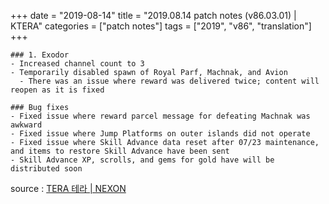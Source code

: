 +++
date = "2019-08-14"
title = "2019.08.14 patch notes (v86.03.01) | KTERA"
categories = ["patch notes"]
tags = ["2019", "v86", "translation"]
+++

```
### 1. Exodor
- Increased channel count to 3
- Temporarily disabled spawn of Royal Parf, Machnak, and Avion
  - There was an issue where reward was delivered twice; content will reopen as it is fixed

### Bug fixes
- Fixed issue where reward parcel message for defeating Machnak was awkward
- Fixed issue where Jump Platforms on outer islands did not operate
- Fixed issue where Skill Advance data reset after 07/23 maintenance, and items to restore Skill Advance have been sent
- Skill Advance XP, scrolls, and gems for gold have will be distributed soon
```

source : [TERA 테라 | NEXON](http://tera.nexon.com/news/update/view.aspx?n4articlesn=405)
